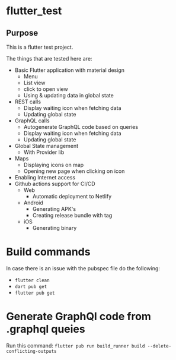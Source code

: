 # flutter_test

## Purpose

This is a flutter test project.

The things that are tested here are:
* Basic Flutter application with material design
  * Menu
  * List view
  * click to open view
  * Using & updating data in global state
* REST calls
  * Display waiting icon when fetching data
  * Updating global state
* GraphQL calls
  * Autogenerate GraphQL code based on queries
  * Display waiting icon when fetching data
  * Updating global state
* Global State management
  * With Provider lib
* Maps
  * Displaying icons on map
  * Opening new page when clicking on icon
* Enabling Internet access
* Github actions support for CI/CD
  * Web
    * Automatic deployment to Netlify
  * Android
    * Generating APK's
    * Creating release bundle with tag
  * iOS
    * Generating binary

# Build commands
In case there is an issue with the pubspec file do the following:

- ```flutter clean```
- ```dart pub get```
- ```flutter pub get```

# Generate GraphQl code from .graphql queies
Run this command: 
```flutter pub run build_runner build --delete-conflicting-outputs```